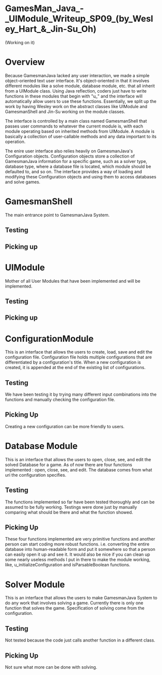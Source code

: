 GamesMan\_Java\_-\_UIModule\_Writeup\_SP09\_(by\_Wesley\_Hart\_&\_Jin-Su\_Oh)
=============================================================================

(Working on it)

Overview
========

Because GamesmanJava lacked any user interaction, we made a simple object-oriented text user interface. It's object-oriented in that it involves different modules like a solve module, database module, etc. that all inherit from a UIModule class. Using Java reflection, coders just have to write functions in these modules that begin with "u\_" and the interface will automatically allow users to use these functions. Essentially, we split up the work by having Wesley work on the abstract classes like UIModule and GamesmanShell and Jin-Su working on the module classes.

The interface is controlled by a main class named GamesmanShell that passes user commands to whatever the current module is, with each module operating based on inherited methods from UIModule. A module is basically a collection of user-callable methods and any data important to its operation.

The enire user interface also relies heavily on GamesmanJava's Configuration objects. Configuration objects store a collection of GamesmanJava information for a specific game, such as a solver type, database type, where a database file is located, which module should be defaulted to, and so on. The interface provides a way of loading and modifying these Configuration objects and using them to access databases and solve games.

GamesmanShell
=============

The main entrance point to GamesmanJava System.

Testing
-------

Picking up
----------

UIModule
========

Mother of all User Modules that have been implemented and will be implemented.

Testing
-------

Picking up
----------

ConfigurationModule
===================

This is an interface that allows the users to create, load, save and edit the configuration file. Configuration file holds multiple configurations that are differentiated by a configuration's title. When a new configuration is created, it is appended at the end of the existing list of configurations.

Testing
-------

We have been testing it by trying many different input combinations into the functions and manually checking the configuration file.

Picking Up
----------

Creating a new configuration can be more friendly to users.

Database Module
===============

This is an interface that allows the users to open, close, see, and edit the solved Database for a game. As of now there are four functions implemented : open, close, see, and edit. The database comes from what uri the configuration specifies.

Testing
-------

The functions implemented so far have been tested thoroughly and can be assumed to be fully working. Testings were done just by manually comparing what should be there and what the function showed.

Picking Up
----------

These four functions implemented are very primitive functions and another person can start coding more robust functions. i.e. converting the entire database into human-readable form and put it somewhere so that a person can easily open it up and see it. It would also be nice if you can clean up some nearly useless methods I put in there to make the module working, like, u\_initializeConfiguration and isParsableBoolean functions.

Solver Module
=============

This is an interface that allows the users to make GamesmanJava System to do any work that involves solving a game. Currently there is only one function that solves the game. Specification of solving come from the configuration.

Testing
-------

Not tested because the code just calls another function in a different class.

Picking Up
----------

Not sure what more can be done with solving.
